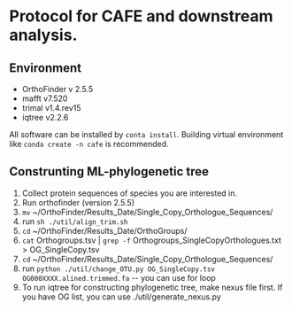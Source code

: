 # Protocol for CAFE and downstream analysis.
## Environment
- OrthoFinder v 2.5.5
- mafft v7.520
- trimal v1.4.rev15
- iqtree v2.2.6

All software can be installed by `conta install`. Building virtual environment like `conda create -n cafe` is recommended.

## Construnting ML-phylogenetic tree
1. Collect protein sequences of species you are interested in.
2. Run orthofinder (version 2.5.5)
3. `mv` ~/OrthoFinder/Results_Date/Single_Copy_Orthologue_Sequences/
4. run `sh ./util/align_trim.sh`
5. `cd` ~/OrthoFinder/Results_Date/OrthoGroups/
6. `cat` Orthogroups.tsv | `grep -f` Orthogroups_SingleCopyOrthologues.txt > OG_SingleCopy.tsv
7. `cd` ~/OrthoFinder/Results_Date/Single_Copy_Orthologue_Sequences/
8. run `python ./util/change_OTU.py OG_SingleCopy.tsv OG000XXXX.alined.trimmed.fa` -- you can use for loop
9. To run iqtree for constructing phylogenetic tree, make nexus file first. If you have OG list, you can use ./util/generate_nexus.py
